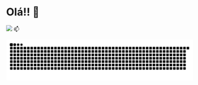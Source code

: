 # Olá!! 👋


<a href = "mailto: afagundesandressa@gmail.com"><img src="https://img.shields.io/badge/-Gmail-%23333?style=for-the-badge&logo=gmail&logoColor=white" target="_blank"></a>   📫 
 

  ![Snake animation](https://github.com/aafagundes/aafagundes/blob/output/github-contribution-grid-snake.svg)

</div>
